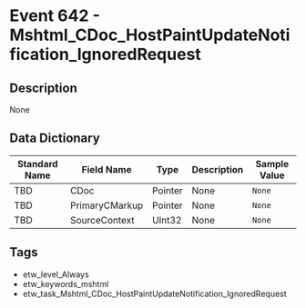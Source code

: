 # Event 642 - Mshtml_CDoc_HostPaintUpdateNotification_IgnoredRequest

## Description
None

## Data Dictionary
|Standard Name|Field Name|Type|Description|Sample Value|
|---|---|---|---|---|
|TBD|CDoc|Pointer|None|`None`|
|TBD|PrimaryCMarkup|Pointer|None|`None`|
|TBD|SourceContext|UInt32|None|`None`|

## Tags
* etw_level_Always
* etw_keywords_mshtml
* etw_task_Mshtml_CDoc_HostPaintUpdateNotification_IgnoredRequest